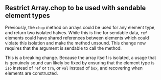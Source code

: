 ## Restrict Array.chop to be used with sendable element types

Previously, the `chop` method on arrays could be used for any element type,
and return two isolated halves. While this is fine for sendable data,
`ref` elements could have shared references between elements which could
violate this isolation and make the method unsound. This change now
requires that the argument is sendable to call the method.

This is a breaking change. Because the array itself is isolated,
a usage that is genuinely sound can likely be fixed by ensuring
that the element type is `iso` instead of `ref` or `trn`, or `val`
instead of `box`, and recovering when elements are constructed.


